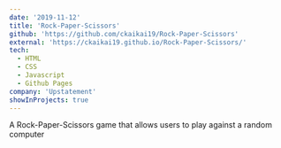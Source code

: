 ```yaml
---
date: '2019-11-12'
title: 'Rock-Paper-Scissors'
github: 'https://github.com/ckaikai19/Rock-Paper-Scissors'
external: 'https://ckaikai19.github.io/Rock-Paper-Scissors/'
tech:
  - HTML
  - CSS
  - Javascript
  - Github Pages 
company: 'Upstatement'
showInProjects: true
---
```


A Rock-Paper-Scissors game that allows users to play against a random computer 
